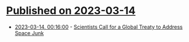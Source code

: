# [Published on 2023-03-14](index.md)

* [2023-03-14, 00:16:00](https://soylentnews.org/article.pl?sid=23/03/13/0428238&from=rss) - [Scientists Call for a Global Treaty to Address Space Junk](https://soylentnews.org/article.pl?sid=23/03/13/0428238&from=rss)
